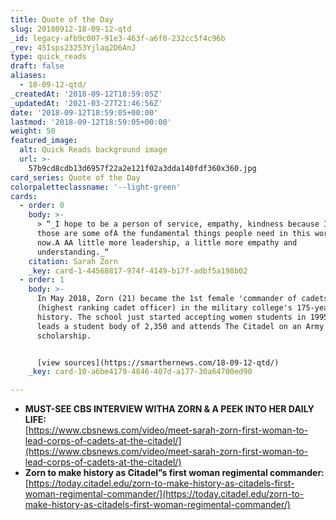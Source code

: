 ```yaml
---
title: Quote of the Day
slug: 20180912-18-09-12-qtd
_id: legacy-afb9c007-91e3-463f-a6f0-232cc5f4c96b
_rev: 45Isps23253Yjlaq2D6AnJ
type: quick_reads
draft: false
aliases:
  - 18-09-12-qtd/
_createdAt: '2018-09-12T18:59:05Z'
_updatedAt: '2021-03-27T21:46:56Z'
date: '2018-09-12T18:59:05+00:00'
lastmod: '2018-09-12T18:59:05+00:00'
weight: 50
featured_image:
  alt: Quick Reads background image
  url: >-
    57b9cd8cdb13d6957f22a2e121f02a3dda140fdf360x360.jpg
card_series: Quote of the Day
colorpaletteclassname: '--light-green'
cards:
  - order: 0
    body: >-
      > “_I hope to be a person of service, empathy, kindness because I think
      those are some ofA the fundamental things people need in this world right
      now.A AA little more leadership, a little more empathy and
      understanding._“
    citation: Sarah Zorn
    _key: card-1-44568817-974f-4149-b17f-adbf5a198b02
  - order: 1
    body: >-
      In May 2018, Zorn (21) became the 1st female 'commander of cadets'
      (highest ranking cadet officer) in the military college's 175-year
      history. The school just started accepting women students in 1995. Zorn
      leads a student body of 2,350 and attends The Citadel on an Army
      scholarship.


      [view sources](https://smarthernews.com/18-09-12-qtd/)
    _key: card-10-a6be4179-4846-407d-a177-30a64700ed90

---
```

* **MUST-SEE CBS INTERVIEW WITHA ZORN & A PEEK INTO HER DAILY LIFE:**  
[https://www.cbsnews.com/video/meet-sarah-zorn-first-woman-to-lead-corps-of-cadets-at-the-citadel/](https://www.cbsnews.com/video/meet-sarah-zorn-first-woman-to-lead-corps-of-cadets-at-the-citadel/)
* **Zorn to make history as Citadel”s first woman regimental commander:** [https://today.citadel.edu/zorn-to-make-history-as-citadels-first-woman-regimental-commander/](https://today.citadel.edu/zorn-to-make-history-as-citadels-first-woman-regimental-commander/)